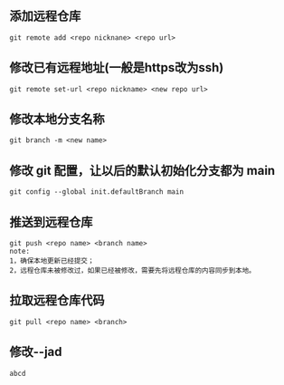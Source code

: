 ## 添加远程仓库
    git remote add <repo nicknane> <repo url>

## 修改已有远程地址(一般是https改为ssh)
    git remote set-url <repo nickname> <new repo url>

## 修改本地分支名称
    git branch -m <new name>

## 修改 git 配置，让以后的默认初始化分支都为 main
    git config --global init.defaultBranch main

## 推送到远程仓库
    git push <repo name> <branch name>
    note:
    1，确保本地更新已经提交；
    2，远程仓库未被修改过，如果已经被修改，需要先将远程仓库的内容同步到本地。

## 拉取远程仓库代码
    git pull <repo name> <branch>

## 修改--jad
    abcd
    